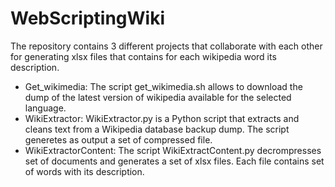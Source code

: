 # WebScriptingWiki

The repository contains 3 different projects that collaborate with each other for generating xlsx files that contains for each wikipedia word its description.


- Get_wikimedia: The script get_wikimedia.sh allows to download the dump of the latest version of wikipedia available for the selected language.
- WikiExtractor: WikiExtractor.py is a Python script that extracts and cleans text from a Wikipedia database backup dump. The script generetes as output a set of compressed file.
- WikiExtractorContent: The script WikiExtractContent.py decrompresses set of documents and generates a set of xlsx files. Each file contains set of words with its description.
